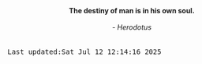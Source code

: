 
<div align="center"><b><span>The destiny of man is in his own soul. </span></b><br><br><i> - Herodotus</i></div>
<br><br><kbd>Last updated:Sat Jul 12 12:14:16 2025</kbd>